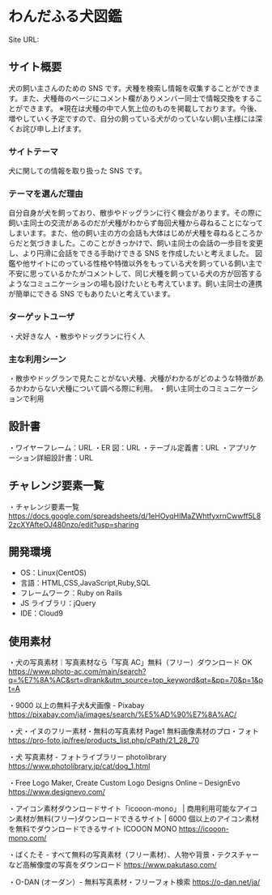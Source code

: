 # わんだふる犬図鑑

Site URL:

## サイト概要

犬の飼い主さんのための SNS です。犬種を検索し情報を収集することができます。また、犬種毎のページにコメント欄がありメンバー同士で情報交換をすることができます。
※現在は犬種の中で人気上位のものを掲載しております。今後、増やしていく予定ですので、自分の飼っている犬がのっていない飼い主様には深くお詫び申し上げます。

### サイトテーマ

犬に関しての情報を取り扱った SNS です。

### テーマを選んだ理由

自分自身が犬を飼っており、散歩やドッグランに行く機会があります。その際に飼い主同士の交流があるのだが犬種がわからず毎回犬種から尋ねることになってしまいます。また、他の飼い主の方の会話も大体はじめが犬種を尋ねるところからだと気づきました。このことがきっかけで、飼い主同士の会話の一歩目を変更し、より円滑に会話をできる手助けできる SNS を作成したいと考えました。
図鑑や他サイトにのっている性格や特徴以外をもっている犬を飼っている飼い主で不安に思っているかたがコメントして、同じ犬種を飼っている犬の方が回答するようなコミュニケーションの場も設けたいとも考えています。飼い主同士の連携が簡単にできる SNS でもありたいと考えています。

### ターゲットユーザ

・犬好きな人
・散歩やドッグランに行く人

### 主な利用シーン

・散歩やドッグランで見たことがない犬種、犬種がわかるがどのような特徴があるかわからない犬種について調べる際に利用。
・飼い主同士のコミュニケーションで利用

## 設計書

・ワイヤーフレーム：URL
・ER 図：URL
・テーブル定義書：URL
・アプリケーション詳細設計書：URL

## チャレンジ要素一覧

・チャレンジ要素一覧
https://docs.google.com/spreadsheets/d/1eHOyqHIMaZWhtfyxrnCwwff5L82zcXYAfteOJ480nzo/edit?usp=sharing

## 開発環境

- OS：Linux(CentOS)
- 言語：HTML,CSS,JavaScript,Ruby,SQL
- フレームワーク：Ruby on Rails
- JS ライブラリ：jQuery
- IDE：Cloud9

## 使用素材

・犬の写真素材｜写真素材なら「写真 AC」無料（フリー）ダウンロード OK
https://www.photo-ac.com/main/search?q=%E7%8A%AC&srt=dlrank&utm_source=top_keyword&qt=&pp=70&p=1&pt=A

・9000 以上の無料子犬&犬画像 - Pixabay
https://pixabay.com/ja/images/search/%E5%AD%90%E7%8A%AC/

・犬・イヌのフリー素材・無料の写真素材 Page1 無料画像素材のプロ・フォト
https://pro-foto.jp/free/products_list.php/cPath/21_28_70

・犬 写真素材 - フォトライブラリー photolibrary
https://www.photolibrary.jp/cat/dog_1.html

・Free Logo Maker, Create Custom Logo Designs Online – DesignEvo
https://www.designevo.com/

・アイコン素材ダウンロードサイト「icooon-mono」 | 商用利用可能なアイコン素材が無料(フリー)ダウンロードできるサイト | 6000 個以上のアイコン素材を無料でダウンロードできるサイト ICOOON MONO
https://icooon-mono.com/

・ぱくたそ - すべて無料の写真素材（フリー素材）、人物や背景・テクスチャーなど高解像度の写真をダウンロード
https://www.pakutaso.com/

・O-DAN (オーダン）- 無料写真素材・フリーフォト検索
https://o-dan.net/ja/
